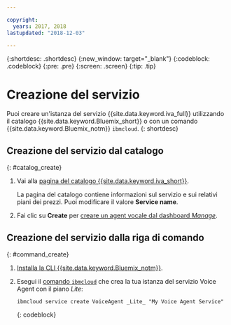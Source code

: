 ```yaml
---

copyright:
  years: 2017, 2018
lastupdated: "2018-12-03"

---
```


{:shortdesc: .shortdesc}
{:new_window: target="_blank"}
{:codeblock: .codeblock}
{:pre: .pre}
{:screen: .screen}
{:tip: .tip}


# Creazione del servizio

Puoi creare un'istanza del servizio {{site.data.keyword.iva_full}} utilizzando il catalogo {{site.data.keyword.Bluemix_short}} o con un comando {{site.data.keyword.Bluemix_notm}} `ibmcloud`.
{: shortdesc}


## Creazione del servizio dal catalogo
{: #catalog_create}

1. Vai alla [pagina del catalogo {{site.data.keyword.iva_short}}](https://cloud.ibm.com/catalog/services/voice-agent-with-watson).

   La pagina del catalogo contiene informazioni sul servizio e sui relativi piani dei prezzi. Puoi modificare il valore **Service name**.

2. Fai clic su **Create** per [creare un agent vocale dal dashboard _Manage_](managing_create.html#config_instance).

## Creazione del servizio dalla riga di comando
{: #command_create}

1. [Installa la CLI {{site.data.keyword.Bluemix_notm}}](../cli/index.html#overview).

2. Esegui il [comando `ibmcloud`](../cli/idt/commands.html#idt-cli) che crea la tua istanza del servizio Voice Agent con il piano _Lite_:

   ```
   ibmcloud service create VoiceAgent _Lite_ "My Voice Agent Service"
   ```
   {: codeblock}
